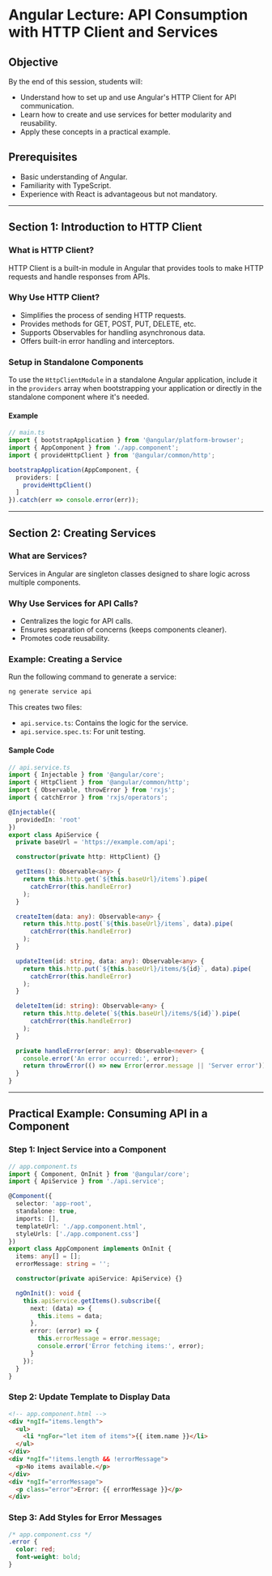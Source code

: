 # Angular Lecture: API Consumption with HTTP Client and Services

## Objective
By the end of this session, students will:
- Understand how to set up and use Angular's HTTP Client for API communication.
- Learn how to create and use services for better modularity and reusability.
- Apply these concepts in a practical example.

## Prerequisites
- Basic understanding of Angular.
- Familiarity with TypeScript.
- Experience with React is advantageous but not mandatory.

---

## Section 1: Introduction to HTTP Client

### What is HTTP Client?
HTTP Client is a built-in module in Angular that provides tools to make HTTP requests and handle responses from APIs.

### Why Use HTTP Client?
- Simplifies the process of sending HTTP requests.
- Provides methods for GET, POST, PUT, DELETE, etc.
- Supports Observables for handling asynchronous data.
- Offers built-in error handling and interceptors.

### Setup in Standalone Components
To use the `HttpClientModule` in a standalone Angular application, include it in the `providers` array when bootstrapping your application or directly in the standalone component where it's needed.

#### Example

```typescript
// main.ts
import { bootstrapApplication } from '@angular/platform-browser';
import { AppComponent } from './app.component';
import { provideHttpClient } from '@angular/common/http';

bootstrapApplication(AppComponent, {
  providers: [
    provideHttpClient()
  ]
}).catch(err => console.error(err));
```

---

## Section 2: Creating Services

### What are Services?
Services in Angular are singleton classes designed to share logic across multiple components.

### Why Use Services for API Calls?
- Centralizes the logic for API calls.
- Ensures separation of concerns (keeps components cleaner).
- Promotes code reusability.

### Example: Creating a Service

Run the following command to generate a service:

```bash
ng generate service api
```

This creates two files:
- `api.service.ts`: Contains the logic for the service.
- `api.service.spec.ts`: For unit testing.

#### Sample Code

```typescript
// api.service.ts
import { Injectable } from '@angular/core';
import { HttpClient } from '@angular/common/http';
import { Observable, throwError } from 'rxjs';
import { catchError } from 'rxjs/operators';

@Injectable({
  providedIn: 'root'
})
export class ApiService {
  private baseUrl = 'https://example.com/api';

  constructor(private http: HttpClient) {}

  getItems(): Observable<any> {
    return this.http.get(`${this.baseUrl}/items`).pipe(
      catchError(this.handleError)
    );
  }

  createItem(data: any): Observable<any> {
    return this.http.post(`${this.baseUrl}/items`, data).pipe(
      catchError(this.handleError)
    );
  }

  updateItem(id: string, data: any): Observable<any> {
    return this.http.put(`${this.baseUrl}/items/${id}`, data).pipe(
      catchError(this.handleError)
    );
  }

  deleteItem(id: string): Observable<any> {
    return this.http.delete(`${this.baseUrl}/items/${id}`).pipe(
      catchError(this.handleError)
    );
  }

  private handleError(error: any): Observable<never> {
    console.error('An error occurred:', error);
    return throwError(() => new Error(error.message || 'Server error'));
  }
}
```

---

## Practical Example: Consuming API in a Component

### Step 1: Inject Service into a Component

```typescript
// app.component.ts
import { Component, OnInit } from '@angular/core';
import { ApiService } from './api.service';

@Component({
  selector: 'app-root',
  standalone: true,
  imports: [],
  templateUrl: './app.component.html',
  styleUrls: ['./app.component.css']
})
export class AppComponent implements OnInit {
  items: any[] = [];
  errorMessage: string = '';

  constructor(private apiService: ApiService) {}

  ngOnInit(): void {
    this.apiService.getItems().subscribe({
      next: (data) => {
        this.items = data;
      },
      error: (error) => {
        this.errorMessage = error.message;
        console.error('Error fetching items:', error);
      }
    });
  }
}
```

### Step 2: Update Template to Display Data

```html
<!-- app.component.html -->
<div *ngIf="items.length">
  <ul>
    <li *ngFor="let item of items">{{ item.name }}</li>
  </ul>
</div>
<div *ngIf="!items.length && !errorMessage">
  <p>No items available.</p>
</div>
<div *ngIf="errorMessage">
  <p class="error">Error: {{ errorMessage }}</p>
</div>
```

### Step 3: Add Styles for Error Messages

```css
/* app.component.css */
.error {
  color: red;
  font-weight: bold;
}
